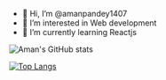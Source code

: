 - 👋 Hi, I’m @amanpandey1407
- 👀 I’m interested in Web development
- 🌱 I’m currently learning Reactjs

![Aman's GitHub stats](https://github-readme-stats.vercel.app/api?username=amanpandey1407&theme=buefy_icons=true)

[![Top Langs](https://github-readme-stats.vercel.app/api/top-langs/?username=amanpandey1407&layout=compact)](https://github.com/amanpandey1407/github-readme-stats)

<!---
amanpandey1407/amanpandey1407 is a ✨ special ✨ repository because its `README.md` (this file) appears on your GitHub profile.
You can click the Preview link to take a look at your changes.
--->
